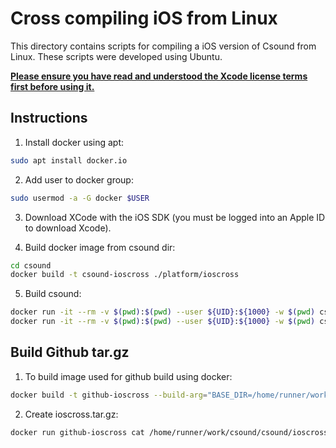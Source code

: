 Cross compiling iOS from Linux
==============================

This directory contains scripts for compiling a iOS version 
of Csound from Linux.  These scripts were developed using Ubuntu.

**[Please ensure you have read and understood the Xcode license
terms first before using it.](https://www.apple.com/legal/sla/docs/xcode.pdf)**

## Instructions

1. Install docker using apt:

```bash
sudo apt install docker.io
```

2. Add user to docker group:

```bash
sudo usermod -a -G docker $USER
```

3. Download XCode with the iOS SDK (you must be logged into an Apple ID to download Xcode).

4. Build docker image from csound dir:

```bash
cd csound
docker build -t csound-ioscross ./platform/ioscross
```

5. Build csound:

```bash
docker run -it --rm -v $(pwd):$(pwd) --user ${UID}:${1000} -w $(pwd) csound-ioscross './platform/ioscross/build_release.sh'
docker run -it --rm -v $(pwd):$(pwd) --user ${UID}:${1000} -w $(pwd) csound-ioscross './platform/ioscross/build_debug.sh'
```

## Build Github tar.gz

1. To build image used for github build using docker:

```bash
docker build -t github-ioscross --build-arg="BASE_DIR=/home/runner/work/csound/csound" ./platform/ioscross
```

2. Create ioscross.tar.gz:

```bash
docker run github-ioscross cat /home/runner/work/csound/csound/ioscross.tar.gz > ioscross.tar.gz
```
